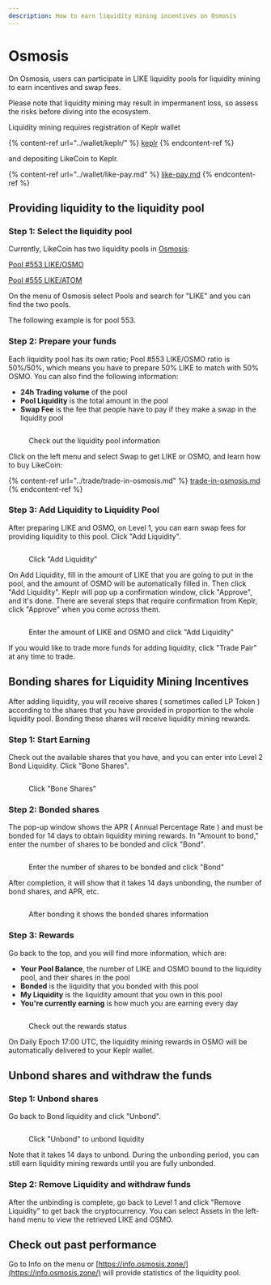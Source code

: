 ```yaml
---
description: How to earn liquidity mining incentives on Osmosis
---
```


# Osmosis

On Osmosis, users can participate in LIKE liquidity pools for liquidity mining to earn incentives and swap fees.&#x20;

Please note that liquidity mining may result in impermanent loss, so assess the risks before diving into the ecosystem.&#x20;

Liquidity mining requires registration of Keplr wallet

{% content-ref url="../wallet/keplr/" %}
[keplr](../wallet/keplr/)
{% endcontent-ref %}

and depositing LikeCoin to Keplr.

{% content-ref url="../wallet/like-pay.md" %}
[like-pay.md](../wallet/like-pay.md)
{% endcontent-ref %}

## Providing liquidity to the liquidity pool

### Step 1: Select the liquidity pool

Currently, LikeCoin has two liquidity pools in [Osmosis](https://app.osmosis.zone/):

[Pool #553 LIKE/OSMO](https://app.osmosis.zone/pool/553)

[Pool #555 LIKE/ATOM](https://app.osmosis.zone/pool/555)

On the menu of Osmosis select Pools and search for "LIKE" and you can find the two pools.

The following example is for pool 553.

### Step 2: Prepare your funds

Each liquidity pool has its own ratio; Pool #553 LIKE/OSMO ratio is 50%/50%, which means you have to prepare 50% LIKE to match with 50% OSMO. You can also find the following information:

* **24h Trading volume** of the pool
* **Pool Liquidity** is the total amount in the pool
* **Swap Fee** is the fee that people have to pay if they make a swap in the liquidity pool

<figure><img src="../../.gitbook/assets/Osmosis LP 1.png" alt=""><figcaption><p>Check out the liquidity pool information</p></figcaption></figure>

Click on the left menu and select Swap to get LIKE or OSMO, and learn how to buy LikeCoin:

{% content-ref url="../trade/trade-in-osmosis.md" %}
[trade-in-osmosis.md](../trade/trade-in-osmosis.md)
{% endcontent-ref %}

### Step 3: Add Liquidity to Liquidity Pool

After preparing LIKE and OSMO, on Level 1, you can earn swap fees for providing liquidity to this pool. Click "Add Liquidity".

<figure><img src="../../.gitbook/assets/Osmosis LP 2.png" alt=""><figcaption><p>Click "Add Liquidity"</p></figcaption></figure>

On Add Liquidity, fill in the amount of LIKE that you are going to put in the pool, and the amount of OSMO will be automatically filled in. Then click "Add Liquidity". Keplr will pop up a confirmation window, click "Approve", and it's done. There are several steps that require confirmation from Keplr, click "Approve" when you come across them.

<figure><img src="../../.gitbook/assets/Osmosis LP 3.png" alt=""><figcaption><p>Enter the amount of LIKE and OSMO and click "Add Liquidity"</p></figcaption></figure>

If you would like to trade more funds for adding liquidity, click "Trade Pair" at any time to trade.

## Bonding shares for Liquidity Mining Incentives

After adding liquidity, you will receive shares ( sometimes called LP Token ) according to the shares that you have provided in proportion to the whole liquidity pool. Bonding these shares will receive liquidity mining rewards.

### Step 1: Start Earning

Check out the available shares that you have, and you can enter into Level 2 Bond Liquidity. Click "Bone Shares".

<figure><img src="../../.gitbook/assets/Osmosis LP 4.png" alt=""><figcaption><p>Click "Bone Shares"</p></figcaption></figure>

### Step 2: Bonded shares

The pop-up window shows the APR ( Annual Percentage Rate ) and must be bonded for 14 days to obtain liquidity mining rewards. In "Amount to bond," enter the number of shares to be bonded and click "Bond".

<figure><img src="../../.gitbook/assets/Osmosis LP 5.png" alt=""><figcaption><p>Enter the number of shares to be bonded and click "Bond"</p></figcaption></figure>

After completion, it will show that it takes 14 days unbonding, the number of bond shares, and APR, etc.

<figure><img src="../../.gitbook/assets/Osmosis LP 6.png" alt=""><figcaption><p>After bonding it shows the bonded shares information</p></figcaption></figure>

### Step 3: Rewards

Go back to the top, and you will find more information, which are:

* **Your Pool Balance**, the number of LIKE and OSMO bound to the liquidity pool, and their shares in the pool
* **Bonded** is the liquidity that you bonded with this pool
* **My Liquidity** is the liquidity amount that you own in this pool
* **You're currently earning** is how much you are earning every day

<figure><img src="../../.gitbook/assets/Osmosis LP 7.png" alt=""><figcaption><p>Check out the rewards status</p></figcaption></figure>

On Daily Epoch 17:00 UTC, the liquidity mining rewards in OSMO will be automatically delivered to your Keplr wallet.

## Unbond shares and withdraw the funds

### Step 1: Unbond shares

Go back to Bond liquidity and click "Unbond".

<figure><img src="../../.gitbook/assets/Osmosis LP 8.png" alt=""><figcaption><p>Click "Unbond" to unbond liquidity</p></figcaption></figure>

Note that it takes 14 days to unbond. During the unbonding period, you can still earn liquidity mining rewards until you are fully unbonded.

### Step 2: Remove Liquidity and withdraw funds

After the unbinding is complete, go back to Level 1 and click "Remove Liquidity" to get back the cryptocurrency. You can select Assets in the left-hand menu to view the retrieved LIKE and OSMO.

## Check out past performance

Go to Info on the menu or [https://info.osmosis.zone/](https://info.osmosis.zone/) will provide statistics of the liquidity pool.
